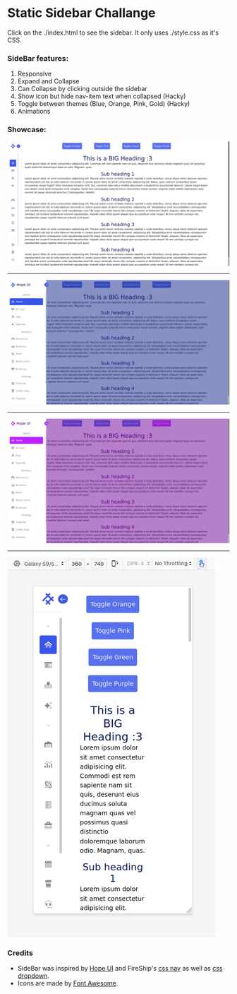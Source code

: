 # Static Sidebar Challange

Click on the ./index.html to see the sidebar. It only uses ./style.css as it's CSS.

### **SideBar features:**
1. Responsive
2. Expand and Collapse
3. Can Collapse by clicking outside the sidebar
4. Show icon but hide nav-item text when collapsed (Hacky)
5. Toggle between themes (Blue, Orange, Pink, Gold) (Hacky)
6. Animations

### Showcase:
![Sidebar Collapsed](./sidebar-collapsed.png)<hr>
![Sidebar Expanded](./sidebar-expanded.png)<hr>
![Pink Sidebar](./pink-sidebar.png)<hr>
![Responsive Sidebar](./responsive-sidebar.png)

### **Credits**
+ SideBar was inspired by [Hope UI](https://templates.iqonic.design/hope-ui/html/dist/dashboard/index.html) and FireShip's [css nav](https://youtu.be/biOMz4puGt8) as well as [css dropdown](https://youtu.be/rXuHGLzSmSE).
+ Icons are made by [Font Awesome](https://fontawesome.com/v5.15/icons).
  
